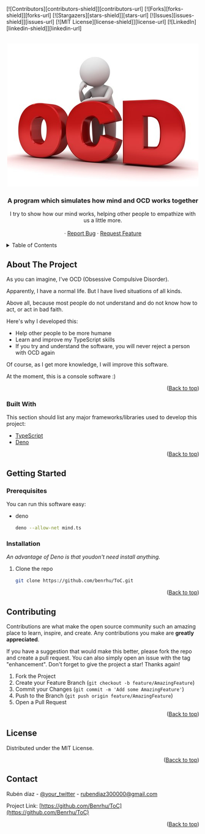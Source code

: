 <div id="top"></div>

[![Contributors][contributors-shield]][contributors-url]
[![Forks][forks-shield]][forks-url]
[![Stargazers][stars-shield]][stars-url]
[![Issues][issues-shield]][issues-url]
[![MIT License][license-shield]][license-url]
[![LinkedIn][linkedin-shield]][linkedin-url]


<!-- PROJECT LOGO -->
<br />
<div align="center">
    <img src="./src/assets/img/toc_logo.jpg" alt="Logo" >

  <h3 align="center">A program which simulates how mind and OCD works together</h3>

  <p align="center">
    I try to show how our mind works, helping other people to empathize with us a little more.
    <br />
    <br />
    ·
    <a href="https://github.com/Benrhu/TOC/issues">Report Bug</a>
    ·
    <a href="https://github.com/Benrhu/TOC/issues">Request Feature</a>
  </p>
</div>



<!-- TABLE OF CONTENTS -->
<details>
  <summary>Table of Contents</summary>
  <ol>
    <li>
      <a href="#about-the-project">About The Project</a>
      <ul>
        <li><a href="#built-with">Built With</a></li>
      </ul>
    </li>
    <li>
      <a href="#getting-started">Getting Started</a>
      <ul>
        <li><a href="#prerequisites">Prerequisites</a></li>
        <li><a href="#installation">Installation</a></li>
      </ul>
    </li>
    <li><a href="#usage">Usage</a></li>
    <li><a href="#roadmap">Roadmap</a></li>
    <li><a href="#contributing">Contributing</a></li>
    <li><a href="#license">License</a></li>
    <li><a href="#contact">Contact</a></li>
    <li><a href="#acknowledgments">Acknowledgments</a></li>
  </ol>
</details>



<!-- ABOUT THE PROJECT -->
## About The Project

As you can imagine, I've OCD (Obsessive Compulsive Disorder).

Apparently, I have a normal life. But I have lived situations of all kinds.

Above all, because most people do not understand and do not know how to act, or act in bad faith.

Here's why I developed this:
* Help other people to be more humane
* Learn and improve my TypeScript skills
* If you try and understand the software, you will never reject a person with OCD again

Of course, as I get more knowledge, I will improve this software.

At the moment, this is a console software :)

<p align="right">(<a href="#top">Back to top</a>)</p>



### Built With

This section should list any major frameworks/libraries used to develop this project:

* [TypeScript](https://www.typescriptlang.org/)
* [Deno](https://deno.land)

<p align="right">(<a href="#top">Back to top</a>)</p>



<!-- GETTING STARTED -->
## Getting Started

### Prerequisites

You can run this software easy:
* deno
  ```sh
  deno --allow-net mind.ts
  ```
  
### Installation

_An advantage of Deno is that youdon't need install anything._

1. Clone the repo
   ```sh
   git clone https://github.com/benrhu/ToC.git
   ```
<p align="right">(<a href="#top">Back to top</a>)</p>

<!-- CONTRIBUTING -->
## Contributing

Contributions are what make the open source community such an amazing place to learn, inspire, and create. Any contributions you make are **greatly appreciated**.

If you have a suggestion that would make this better, please fork the repo and create a pull request. You can also simply open an issue with the tag "enhancement".
Don't forget to give the project a star! Thanks again!

1. Fork the Project
2. Create your Feature Branch (`git checkout -b feature/AmazingFeature`)
3. Commit your Changes (`git commit -m 'Add some AmazingFeature'`)
4. Push to the Branch (`git push origin feature/AmazingFeature`)
5. Open a Pull Request

<p align="right">(<a href="#top">Back to top</a>)</p>



<!-- LICENSE -->
## License

Distributed under the MIT License.

<p align="right">(<a href="#top">Bacck to top</a>)</p>

<!-- CONTACT -->
## Contact

Rubén díaz - [@your_twitter](https://twitter.com/rubdh89) - rubendiaz300000@gmail.com

Project Link: [https://github.com/Benrhu/ToC](https://github.com/Benrhu/ToC)

<p align="right">(<a href="#top">Back to top</a>)</p>
